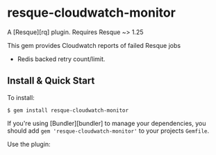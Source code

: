 resque-cloudwatch-monitor
============

A [Resque][rq] plugin. Requires Resque ~> 1.25

This gem provides Cloudwatch reports of failed Resque jobs

  * Redis backed retry count/limit.


Install & Quick Start
---------------------

To install:

    $ gem install resque-cloudwatch-monitor

If you're using [Bundler][bundler] to manage your dependencies, you should add `gem
'resque-cloudwatch-monitor'` to your projects `Gemfile`.


Use the plugin:

